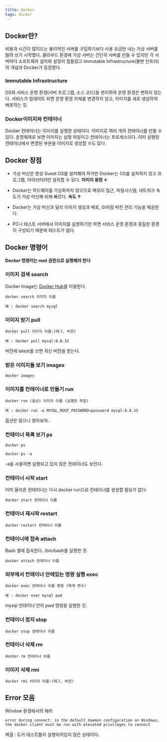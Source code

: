 ```yaml
---
title: Docker
tags: docker
---
```


## Docker란?

비용과 시간이 많이드는 물리적인 서버를 구입하기보다 사용 요금만 내는 가상 서버를 빌려 쓰기 시작했다.
클라우드 환경에 가상 서버는 간단히 서버를 만들 수 있지만 각 서버마다 소프트웨어 설치와 설정이 힘들었고 Immutable Infrastructure(불변 인프라)의 개념과 Docker가 등장했다.

### Immutable Infrastructure

OS와 서비스 운영 환경(서버 프로그램, 소스 코드)을 분리하여 운영 환경은 변하지 않는다.
서비스가 업데이트 되면 운영 환경 자체를 변경하지 않고, 이미지를 새로 생성하여 배포하는 것.

### Docker이미지와 컨테이너

Docker 컨테이너는 이미지를 실행한 상태이다. 이미지로 여러 개의 컨테이너를 만들 수 있다. 운영체제로 보면 이미지는 실행 파일이고 컨테이너는 프로세스이다. 이미 실행된 컨테이너에서 변경된 부분을 이미지로 생성할 수도 있다.

## Docker 장점

* 가상 머신은 항상 Guest OS를 설치해야 하지만 Docker는 OS를 설치하지 않고 프로그램, 라이브러리만 설치할 수 있다. **이미지 용량 ↓**

* Docker는 하드웨어를 가상화하지 않으므로 메모리 접근, 파일시스템, 네트워크 속도가 가상 머신해 비해 빠르다. **속도 ↑**

* Docker는 가상 머신과 달리 이미지 생성과 배포, Gi처럼 버전 관리 기능을 제공한다.

* PC나 테스트 서버에서 이미지를 실행하기만 하면 서비스 운영 환경과 동일한 환경이 구성되기 때문에 테스트가 쉽다.

## Docker 명령어

**Docker 명령어는 root 권한으로 실행해야 한다**

### 이미지 검색 search

Docker Image는 [Docker Hub](https://hub.docker.com/)를 이용한다.

```
docker search 이미지 이름

예 : docker search mysql
```

### 이미지 받기 pull

```
docker pull 이미지 이름:(태그, 버전)

예 : docker pull mysql:8.0.33
```

버전에 latest를 쓰면 최신 버전을 받는다.

### 받은 이미지들 보기 images

```
docker images
```

### 이미지를 컨테이너로 만들기 run

```
docker run (옵션) 이미지 이름 (실행한 파일)

예 : docker run -e MYSQL_ROOT_PASSWORD=password mysql:8.0.33
```

옵션은 많으니 찾아보자..

### 컨테이너 목록 보기 ps

```
docker ps

docker ps -a
```

-a을 사용하면 실행되고 있지 않은 컨테이너도 보인다.

### 컨테이너 시작 start

이미 올라온 컨테이너는 다시 docker run으로 컨테이너를 생성할 필요가 없다.

```
docker start 컨테이너 이름
```

### 컨테이너 재시작 restart

```
docker restart 컨테이너 이름
```

### 컨테이너에 접속 attach

Bash 셸에 접속한다. /bin/bash를 실행한 것.

```
docker attach 컨테이너 이름
```

### 외부에서 컨테이너 안에있는 명령 실행 exec

```
docker exec 컨테이너 이름 명령 (매개 변수)

예 : docker exec mysql pwd
```

mysql 컨테이너 안의 pwd 명령을 실행한 것.

### 컨테이너 정지 stop

```
docker stop 컨테이너 이름
```

### 컨테이너 삭제 rm

```
docker rm 컨테이너 이름
```

### 이미지 삭제 rmi

```
docker rmi 이미지 이름:(태그, 버전)
```

## Error 모음

Window 환경에서의 에러

```
error during connect: in the default daemon configuration on Windows, the docker client must be run with elevated privileges to connect
```

해결 : 도커 데스트톱이 실행되어있지 않은 상태이다.